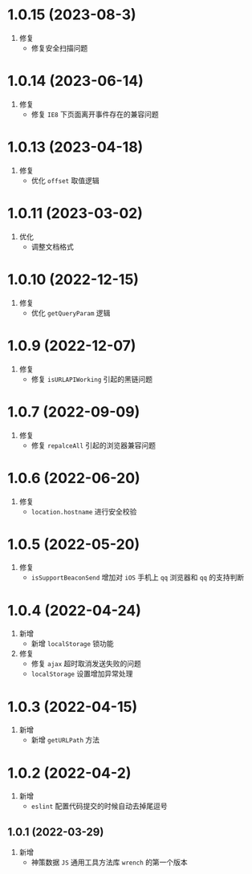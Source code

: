 # 1.0.15 (2023-08-3)
1.  修复
     - 修复安全扫描问题

# 1.0.14 (2023-06-14)
1.  修复
     - 修复 `IE8` 下页面离开事件存在的兼容问题

# 1.0.13 (2023-04-18)
1.  修复
     - 优化 `offset` 取值逻辑

# 1.0.11 (2023-03-02)
1.  优化
     - 调整文档格式

# 1.0.10 (2022-12-15)
1.  修复
     - 优化 `getQueryParam` 逻辑

# 1.0.9 (2022-12-07)
1.  修复
     - 修复 `isURLAPIWorking` 引起的黑链问题

# 1.0.7 (2022-09-09)
1.  修复
     - 修复 `repalceAll` 引起的浏览器兼容问题

# 1.0.6 (2022-06-20)
1.  修复
     - `location.hostname` 进行安全校验

# 1.0.5 (2022-05-20)
1.  修复
     - `isSupportBeaconSend` 增加对 `iOS` 手机上 `qq` 浏览器和 `qq` 的支持判断

# 1.0.4 (2022-04-24)
1.  新增
     - 新增 `localStorage` 锁功能
2. 修复
     - 修复 `ajax` 超时取消发送失败的问题
     - `localStorage` 设置增加异常处理

# 1.0.3 (2022-04-15)
1.  新增
    - 新增 `getURLPath` 方法

# 1.0.2 (2022-04-2)
1.  新增
    - `eslint` 配置代码提交的时候自动去掉尾逗号

## 1.0.1 (2022-03-29)
1.  新增
    - 神策数据 `JS` 通用工具方法库 `wrench` 的第一个版本
